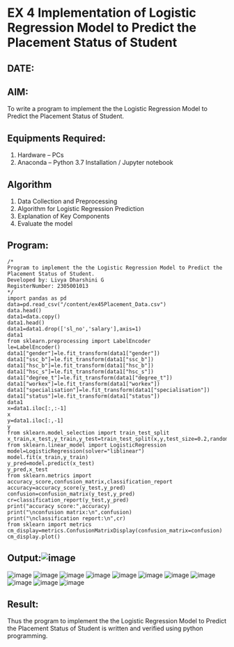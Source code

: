 # EX 4 Implementation of Logistic Regression Model to Predict the Placement Status of Student
## DATE:

## AIM:
To write a program to implement the the Logistic Regression Model to Predict the Placement Status of Student.

## Equipments Required:
1. Hardware – PCs
2. Anaconda – Python 3.7 Installation / Jupyter notebook

## Algorithm
1.  Data Collection and Preprocessing
2.  Algorithm for Logistic Regression Prediction
3.  Explanation of Key Components
4.  Evaluate the model

## Program:
```
/*
Program to implement the the Logistic Regression Model to Predict the Placement Status of Student.
Developed by: Livya Dharshini G
RegisterNumber: 2305001013
*/
import pandas as pd
data=pd.read_csv("/content/ex45Placement_Data.csv")
data.head()
data1=data.copy()
data1.head()
data1=data1.drop(['sl_no','salary'],axis=1)
data1
from sklearn.preprocessing import LabelEncoder
le=LabelEncoder()
data1["gender"]=le.fit_transform(data1["gender"])
data1["ssc_b"]=le.fit_transform(data1["ssc_b"])
data1["hsc_b"]=le.fit_transform(data1["hsc_b"])
data1["hsc_s"]=le.fit_transform(data1["hsc_s"])
data1["degree_t"]=le.fit_transform(data1["degree_t"])
data1["workex"]=le.fit_transform(data1["workex"])
data1["specialisation"]=le.fit_transform(data1["specialisation"])
data1["status"]=le.fit_transform(data1["status"])
data1
x=data1.iloc[:,:-1]
x
y=data1.iloc[:,-1]
y
from sklearn.model_selection import train_test_split
x_train,x_test,y_train,y_test=train_test_split(x,y,test_size=0.2,random_state=0)
from sklearn.linear_model import LogisticRegression
model=LogisticRegression(solver="liblinear")
model.fit(x_train,y_train)
y_pred=model.predict(x_test)
y_pred,x_test
from sklearn.metrics import accuracy_score,confusion_matrix,classification_report
accuracy=accuracy_score(y_test,y_pred)
confusion=confusion_matrix(y_test,y_pred)
cr=classification_report(y_test,y_pred)
print("accuracy score:",accuracy)
print("\nconfusion matrix:\n",confusion)
print("\nclassification report:\n",cr)
from sklearn import metrics
cm_display=metrics.ConfusionMatrixDisplay(confusion_matrix=confusion)
cm_display.plot()
```

## Output:![image](https://github.com/user-attachments/assets/56ac87f9-ab58-4207-a73c-31104e196582)
![image](https://github.com/user-attachments/assets/91849dc0-a7e3-44b8-8193-47e3fcc302bf)
![image](https://github.com/user-attachments/assets/83a56325-b0aa-46e8-8500-9359a7a1e872)
![image](https://github.com/user-attachments/assets/85f42a35-15f6-4724-81cc-d08a5ecf1c16)
![image](https://github.com/user-attachments/assets/c63f5621-4c95-4012-abb0-83c704f04229)
![image](https://github.com/user-attachments/assets/1b3cc96c-5a9d-4d4a-89c2-e739cd6ce7e3)
![image](https://github.com/user-attachments/assets/2af27ce0-f110-4308-b9d4-40a1074f9fd0)
![image](https://github.com/user-attachments/assets/bd18b400-376c-4290-bd0e-a5020b6b687f)
![image](https://github.com/user-attachments/assets/dd3deecb-6044-4573-945a-7ebc373f1ea0)
![image](https://github.com/user-attachments/assets/c534973d-25e7-4c51-a3f2-500eac1d32ad)
![image](https://github.com/user-attachments/assets/3f5b3a18-3e2e-4ae1-8152-ef0cf1a70004)
![image](https://github.com/user-attachments/assets/25547a39-ff33-4989-ae1c-5634fa4f84c5)














## Result:
Thus the program to implement the the Logistic Regression Model to Predict the Placement Status of Student is written and verified using python programming.
